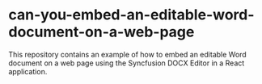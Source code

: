 # can-you-embed-an-editable-word-document-on-a-web-page
This repository contains an example of how to embed an editable Word document on a web page using the Syncfusion DOCX Editor in a React application.
